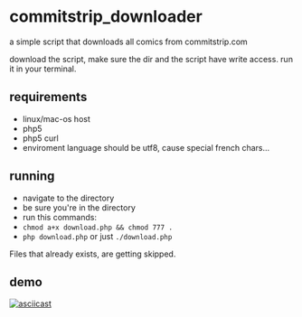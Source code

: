 commitstrip_downloader
======================

a simple script that downloads all comics from commitstrip.com

download the script, make sure the dir and the script have write access. run it in your terminal.

## requirements

- linux/mac-os host
- php5
- php5 curl
- enviroment language should be utf8, cause special french chars...


## running

- navigate to the directory
- be sure you're in the directory
- run this commands:
 - `chmod a+x download.php && chmod 777 .`
 - `php download.php` or just `./download.php`

Files that already exists, are getting skipped.

## demo

[![asciicast](https://asciinema.org/a/4hc16mzsbwgvziz4irczjni9j.png)](https://asciinema.org/a/4hc16mzsbwgvziz4irczjni9j)
